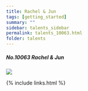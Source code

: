 ```yaml
---
title: Rachel & Jun 
tags: [getting_started]
summary: ""
sidebar: talents_sidebar
permalink: talents_10063.html
folder: talents
---
```



##### No.10063 Rachel & Jun 
  

![](https://yt3.ggpht.com/ytc/AKedOLQmlSTvWG1y2WSkApFv_zc3YqILd2NgnhxxLKPvlQ=s176-c-k-c0x00ffffff-no-rj)




{% include links.html %}

